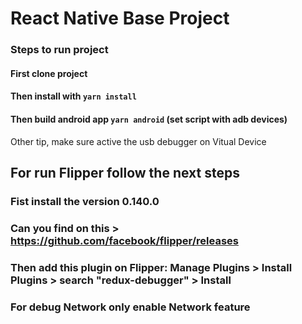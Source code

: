 # React Native Base Project

### Steps to run project

#### First clone project
#### Then install with `yarn install`
#### Then build android app `yarn android` (set script with adb devices)

Other tip, make sure active the usb debugger on Vitual Device


## For run Flipper follow the next steps
### Fist install the version 0.140.0
### Can you find on this > https://github.com/facebook/flipper/releases
### Then add this plugin on Flipper: Manage Plugins > Install Plugins > search "redux-debugger" > Install
### For debug Network only enable Network feature
